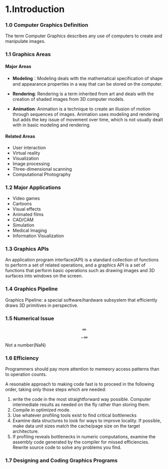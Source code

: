 # 1.Introduction

### 1.0 Computer Graphics Definition
The term Computer Graphics describes any use of computers to create and manipulate images.

### 1.1 Graphics Areas

#### Major Areas  

* **Modeling**：Modeling deals with the mathematical specification of shape and appearance properties in a way that can be stored on the computer.

* **Rendering**: Rendering is a term inherited from art and deals with the creation of shaded images from 3D computer models.

* **Animation**: Animation is a technique to create an illusion of motion through sequences of images. Animation uses modeling and rendering but adds the key issue of movement over time, which is not usually dealt with in basic modeling and rendering.

#### Related Areas
* User interaction  
* Virtual reality  
* Visualization  
* Image processing  
* Three-dimensional scanning  
* Computational Photography  

### 1.2 Major Applications

* Video games  
* Cartoons  
* Visual effects  
* Animated films  
* CAD/CAM  
* Simulation  
* Medical Imaging  
* Information Visualization  

### 1.3 Graphics APIs

An application program interface(API) is a standard collection of functions to perform a set of related operations, and a graphics API is a set of functions that perform basic operations such as drawing images and 3D surfaces into windows on the screen.

### 1.4 Graphics Pipeline

Graphics Pipeline: a special software/hardware subsystem that efficiently draws 3D primitives in perspective.

### 1.5 Numerical Issue

$$\infty$$
$$-\infty$$
Not a number(NaN)

### 1.6 Efficiency  

Programmers should pay more attention to memeory access patterns than to operation counts.

A resonable approach to making code fast is to proceed in the following order, taking only those steps which are needed:
1. write the code in the most straightforward way possible. Computer intermediate results as needed on the fly rather than storing them.
2. Compile in optimized mode.
3. Use whatever profiling tools exist to find critical bottlenecks
4. Examine data structures to look for ways to improve locality. If possible, make data unit sizes match the cache/page size on the target architecture.
5. If profiling reveals bottlenecks in numeric computations, examine the assembly code generated by the compiler for missed efficiencies. Rewrite source code to solve any problems you find.

### 1.7 Designing and Coding Graphics Programs


